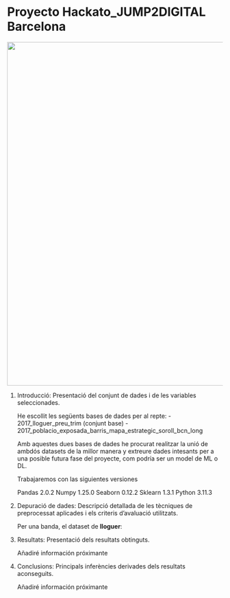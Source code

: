 # Proyecto Hackato_JUMP2DIGITAL Barcelona

<p align="center">
   <img align="center" width="800" src="https://raw.githubusercontent.com/Sergiochueco-94/Hackato_JUMP2DIGITAL/main/Images/Banner.PNG" />
</p>


1. Introducció: Presentació del conjunt de dades i de les variables seleccionades.

    He escollit les següents bases de dades per al repte:
        - 2017_lloguer_preu_trim (conjunt base)
        - 2017_poblacio_exposada_barris_mapa_estrategic_soroll_bcn_long

    Amb aquestes dues bases de dades he procurat realitzar la unió de ambdós datasets de la millor manera y extreure dades intesants per a una posible futura fase del proyecte, com podría ser un model de ML o DL.


    Trabajaremos con las siguientes versiones

    Pandas 2.0.2
    Numpy 1.25.0
    Seaborn 0.12.2
    Sklearn 1.3.1
    Python 3.11.3

2. Depuració de dades: Descripció detallada de les tècniques de preprocessat aplicades i els criteris d’avaluació utilitzats. 

    Per una banda, el dataset de **lloguer**:





3. Resultats: Presentació dels resultats obtinguts. 
        
    Añadiré información próximante


4. Conclusions: Principals inferències derivades dels resultats aconseguits.  
        
    Añadiré información próximante
